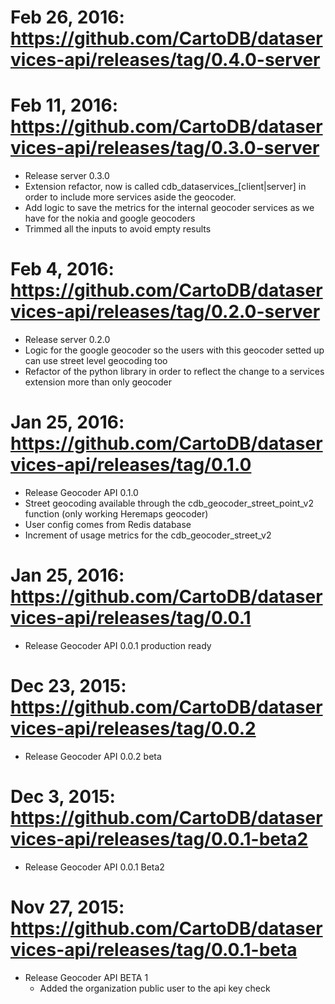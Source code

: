 Feb 26, 2016: https://github.com/CartoDB/dataservices-api/releases/tag/0.4.0-server
===========
Feb 11, 2016: https://github.com/CartoDB/dataservices-api/releases/tag/0.3.0-server
===========
* Release server 0.3.0
* Extension refactor, now is called cdb_dataservices_[client|server] in order to include more services aside the geocoder.
* Add logic to save the metrics for the internal geocoder services as we have for the nokia and google geocoders
* Trimmed all the inputs to avoid empty results

Feb 4, 2016: https://github.com/CartoDB/dataservices-api/releases/tag/0.2.0-server
===========
* Release server 0.2.0
* Logic for the google geocoder so the users with this geocoder setted up can use street level geocoding too
* Refactor of the python library in order to reflect the change to a services extension more than only geocoder

Jan 25, 2016: https://github.com/CartoDB/dataservices-api/releases/tag/0.1.0
===========
* Release Geocoder API 0.1.0
* Street geocoding available through the cdb_geocoder_street_point_v2 function (only working Heremaps geocoder)
* User config comes from Redis database
* Increment of usage metrics for the cdb_geocoder_street_v2

Jan 25, 2016: https://github.com/CartoDB/dataservices-api/releases/tag/0.0.1
===========
* Release Geocoder API 0.0.1 production ready

Dec 23, 2015: https://github.com/CartoDB/dataservices-api/releases/tag/0.0.2
===========
* Release Geocoder API 0.0.2 beta

Dec 3, 2015: https://github.com/CartoDB/dataservices-api/releases/tag/0.0.1-beta2
===========
* Release Geocoder API 0.0.1 Beta2

Nov 27, 2015: https://github.com/CartoDB/dataservices-api/releases/tag/0.0.1-beta
===========
* Release Geocoder API BETA 1 
  * Added the organization public user to the api key check
